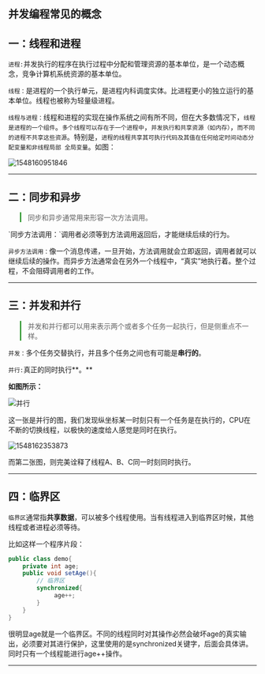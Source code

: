 ## 并发编程常见的概念

## 一：线程和进程

`进程:`并发执行的程序在执行过程中分配和管理资源的基本单位，是一个动态概念，竞争计算机系统资源的基本单位。

`线程：`是进程的一个执行单元，是进程内科调度实体。比进程更小的独立运行的基本单位。线程也被称为轻量级进程。

`线程与进程：`线程和进程的实现在操作系统之间有所不同，但在大多数情况下，`线程是进程的一个组件`。`多个线程可以存在于一个进程中`，`并发执行和共享资源（如内存）`，`而不同的进程不共享这些资源`。特别是，`进程的线程共享其可执行代码及其值在任何给定时间动态分配变量和非线程局部 全局变量`。如图：

![1548160951846](http://gxx-resource.oss-cn-hangzhou.aliyuncs.com/img/concurrencyprogramming/1548160951846.png)

------

## 二：同步和异步
<blockquote style=" border-left-color:green;">同步和异步通常用来形容一次方法调用。
</blockquote>
`同步方法调用：`调用者必须等到方法调用返回后，才能继续后续的行为。

`异步方法调用：`像一个消息传递，一旦开始，方法调用就会立即返回，调用者就可以继续后续的操作。而异步方法通常会在另外一个线程中，“真实”地执行着。整个过程，不会阻碍调用者的工作。



----

## 三：并发和并行
<blockquote style=" border-left-color:green;">并发和并行都可以用来表示两个或者多个任务一起执行，但是侧重点不一样。
</blockquote>

`并发：`多个任务交替执行，并且多个任务之间也有可能是**串行的**。

`并行:`真正的同时执行**。**

**如图所示：**

![并行](http://gxx-resource.oss-cn-hangzhou.aliyuncs.com/img/concurrencyprogramming/1548162228652.png)

这一张是并行的图，我们发现纵坐标某一时刻只有一个任务是在执行的，CPU在不断的切换线程，以极快的速度给人感觉是同时在执行。

![1548162353873](http://gxx-resource.oss-cn-hangzhou.aliyuncs.com/img/concurrencyprogramming/1548162353873.png)

而第二张图，则完美诠释了线程A、B、C同一时刻同时执行。



---

## 四：临界区

`临界区`通常指**共享数据**，可以被多个线程使用。当有线程进入到临界区时候，其他线程或者进程必须等待。

比如这样一个程序片段：

```java
public class demo{
    private int age;
    public void setAge(){
        // 临界区
        synchronized{
             age++;
        }
    }
}
```

很明显age就是一个临界区。不同的线程同时对其操作必然会破坏age的真实输出，必须要对其进行保护，这里使用的是synchronized关键字，后面会具体讲。同时只有一个线程能进行age++操作。

---

